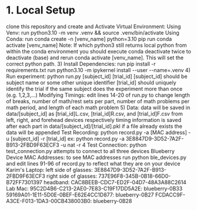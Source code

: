 
# 1. Local Setup
clone this repository and create and Activate Virtual Environment:
Using Venv:
run python3.10 -m venv .venv && source .venv/bin/activate
Using Conda:
run conda create -n [venv_name] python=3.10 pip
run conda activate [venv_name]
Note: If which python3 still returns local python from within the conda environment you should execute conda deactivate twice to deactivate (base) and rerun conda activate [venv_name]. This will set the correct python path.
3) Install Dependencies:
run pip install -r requirements.txt
run python3.10 -m ipykernel install --user --name=.venv
4) Run experiment:
 python run.py [subject_id] [trial_id]
[subject_id] should be subject name or some other unique identifier
[trial_id] should uniquely identify the trial if the same subject does the experiment more than once (e.g. 1,2,3,...)
Modifying Timings:
edit lines 14-20 of run.py to change length of breaks, number of math/rest sets per part, number of math problems per math period, and length of each math problem
5) Data:
data will be saved in data/[subject_id] as [trial_id]L.csv, [trial_id]R.csv, and [trial_id]F.csv from left, right, and forehead devices respectively
timing information is saved after each part in data/[subject_id]/[trial_id].pkl
if a file already exists the data will be appended
Test Recording:
python record.py -a [MAC address] -u [subject_id] -r [trial_id]
ex: python record.py -a 3E8847D9-3D52-7A2F-B913-2FBD9F63ECF3 -u nat -r 4
Test Connection:
python test_connection.py attempts to connect to all three devices
Blueberry Device MAC Addresses:
to see MAC addresses run python ble_devices.py and edit lines 91-96 of record.py to reflect what they are on your device
Karim's Laptop:
left side of glasses: 3E8847D9-3D52-7A2F-B913-2FBD9F63ECF3
right side of glasses: 737E96F8-345B-0B18-66D0-B72FF7301397
headband: CAC8BEEB-CDC7-ED2F-04D7-48A3A88C2614
Lab Mac:
95C2D4B6-C213-2AE0-7E83-C19F17DD5A2E: blueberry-0B33
59169A01-1E11-5D0E-0BEF-E62E4CC1D877: blueberry-0B27
FCDACC9F-A3CE-F013-1DA3-00CB438003B0: blueberry-0B28
